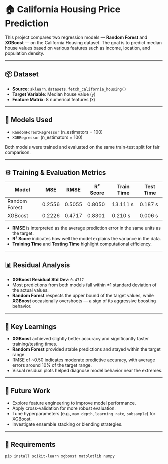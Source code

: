# 🏠 California Housing Price Prediction

This project compares two regression models — **Random Forest** and **XGBoost** — on the California Housing dataset. The goal is to predict median house values based on various features such as income, location, and population density.

---

## 📦 Dataset

- **Source**: `sklearn.datasets.fetch_california_housing()`
- **Target Variable**: Median house value (`y`)
- **Feature Matrix**: 8 numerical features (`X`)

---

## 🧠 Models Used

- `RandomForestRegressor` (n_estimators = 100)
- `XGBRegressor` (n_estimators = 100)

Both models were trained and evaluated on the same train-test split for fair comparison.

---

## ⚙️ Training & Evaluation Metrics

| Model           | MSE     | RMSE    | R² Score | Train Time | Test Time |
|----------------|---------|---------|----------|------------|-----------|
| Random Forest  | 0.2556  | 0.5055  | 0.8050   | 13.111 s   | 0.187 s   |
| XGBoost        | 0.2226  | 0.4717  | 0.8301   | 0.210 s    | 0.006 s   |

- **RMSE** is interpreted as the average prediction error in the same units as the target.
- **R² Score** indicates how well the model explains the variance in the data.
- **Training Time** and **Testing Time** highlight computational efficiency.

---

## 📊 Residual Analysis

- **XGBoost Residual Std Dev**: `0.4717`
- Most predictions from both models fall within ±1 standard deviation of the actual values.
- **Random Forest** respects the upper bound of the target values, while **XGBoost** occasionally overshoots — a sign of its aggressive boosting behavior.

---

## 🧠 Key Learnings

- **XGBoost** achieved slightly better accuracy and significantly faster training/testing times.
- **Random Forest** provided stable predictions and stayed within the target range.
- RMSE of ~0.50 indicates moderate predictive accuracy, with average errors around 10% of the target range.
- Visual residual plots helped diagnose model behavior near the extremes.

---

## 📁 Future Work

- Explore feature engineering to improve model performance.
- Apply cross-validation for more robust evaluation.
- Tune hyperparameters (e.g., `max_depth`, `learning_rate`, `subsample`) for XGBoost.
- Investigate ensemble stacking or blending strategies.

---

## 🧪 Requirements

```bash
pip install scikit-learn xgboost matplotlib numpy
